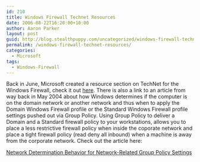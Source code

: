 ```yaml
---
id: 210
title: Windows Firewall Technet Resources
date: 2006-08-22T16:20:00+10:00
author: Aaron Parker
layout: post
guid: http://blog.stealthpuppy.com/uncategorized/windows-firewall-technet-resources
permalink: /windows-firewall-technet-resources/
categories:
  - Microsoft
tags:
  - Windows-Firewall
---
```

Back in June, Microsoft created a resource section on TechNet for the Windows Firewall, check it out [here](http://www.microsoft.com/technet/itsolutions/network/wf/default.mspx). There is also a link to an article from way back in May 2004 about how Windows determines if the computer is on the domain network or another network and thus when to apply the Domain Windows Firewall profile or the Standard Windows Firewall profile settings pushed out via Group Policy. Using Group Policy to deliver a Domain and a Standard firewall policy to your workstations, allows you to place a less restrictive firewall policy when inside the coporate network and place a tight firewall policy (read deny all inbound) when a machine is away from the corporate network. Check out the article here:

[Network Determination Behavior for Network-Related Group Policy Settings](http://www.microsoft.com/technet/community/columns/cableguy/cg0504.mspx)